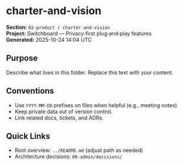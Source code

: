 # charter-and-vision

**Section:** `02-product / charter-and-vision`  
**Project:** Switchboard — Privacy‑first plug‑and‑play features  
**Generated:** 2025-10-24 14:04 UTC

## Purpose
Describe what lives in this folder. Replace this text with your content.

## Conventions
- Use `YYYY-MM-DD` prefixes on files when helpful (e.g., meeting notes).
- Keep private data out of version control.
- Link related docs, tickets, and ADRs.

## Quick Links
- Root overview: `../README.md` (adjust path as needed)
- Architecture decisions: `00-admin/decisions/`
